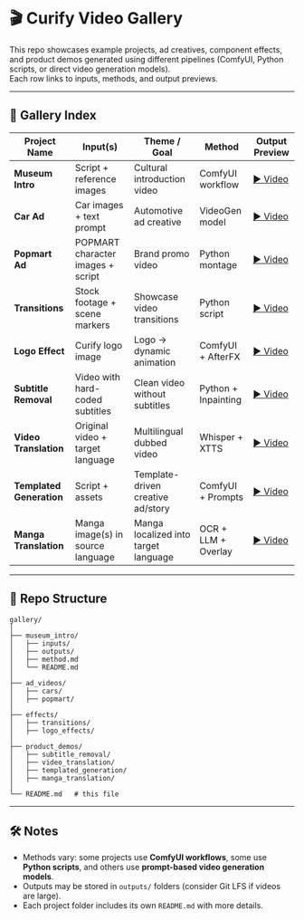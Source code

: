 # 🎬 Curify Video Gallery

This repo showcases example projects, ad creatives, component effects, and product demos generated using different pipelines (ComfyUI, Python scripts, or direct video generation models).  
Each row links to inputs, methods, and output previews.

---

## 📖 Gallery Index

| Project Name             | Input(s)                         | Theme / Goal                         | Method              | Output Preview |
|--------------------------|-----------------------------------|---------------------------------------|---------------------|----------------|
| **Museum Intro**         | Script + reference images         | Cultural introduction video           | ComfyUI workflow    | [▶️ Video](museum_intro/outputs/museum_intro.mp4) |
| **Car Ad**               | Car images + text prompt          | Automotive ad creative                | VideoGen model      | [▶️ Video](ad_videos/cars/outputs/car_ad.mp4) |
| **Popmart Ad**           | POPMART character images + script | Brand promo video                     | Python montage      | [▶️ Video](ad_videos/popmart/outputs/popmart_ad.mp4) |
| **Transitions**          | Stock footage + scene markers     | Showcase video transitions            | Python script       | [▶️ Video](effects/transitions/outputs/transitions_demo.mp4) |
| **Logo Effect**          | Curify logo image                 | Logo → dynamic animation              | ComfyUI + AfterFX   | [▶️ Video](effects/logo_effects/outputs/logo_demo.mp4) |
| **Subtitle Removal**     | Video with hard-coded subtitles   | Clean video without subtitles         | Python + Inpainting | [▶️ Video](product_demos/subtitle_removal/outputs/demo.mp4) |
| **Video Translation**    | Original video + target language  | Multilingual dubbed video             | Whisper + XTTS      | [▶️ Video](product_demos/video_translation/outputs/demo.mp4) |
| **Templated Generation** | Script + assets                   | Template-driven creative ad/story     | ComfyUI + Prompts   | [▶️ Video](product_demos/templated_generation/outputs/demo.mp4) |
| **Manga Translation**    | Manga image(s) in source language | Manga localized into target language  | OCR + LLM + Overlay | [▶️ Video](product_demos/manga_translation/outputs/demo.mp4) |

---

## 📂 Repo Structure

```
gallery/
│
├── museum_intro/
│   ├── inputs/
│   ├── outputs/
│   ├── method.md
│   └── README.md
│
├── ad_videos/
│   ├── cars/
│   ├── popmart/
│
├── effects/
│   ├── transitions/
│   ├── logo_effects/
│
├── product_demos/
│   ├── subtitle_removal/
│   ├── video_translation/
│   ├── templated_generation/
│   ├── manga_translation/
│
└── README.md   # this file
```

---

## 🛠 Notes
- Methods vary: some projects use **ComfyUI workflows**, some use **Python scripts**, and others use **prompt-based video generation models**.  
- Outputs may be stored in `outputs/` folders (consider Git LFS if videos are large).  
- Each project folder includes its own `README.md` with more details.
